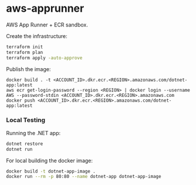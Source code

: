 # aws-apprunner

AWS App Runner + ECR sandbox.

Create the infrastructure:

```sh
terraform init
terraform plan
terraform apply -auto-approve
```

Publish the image:

```
docker build . -t <ACCOUNT_ID>.dkr.ecr.<REGION>.amazonaws.com/dotnet-app:latest
aws ecr get-login-password --region <REGION> | docker login --username AWS --password-stdin <ACCOUNT_ID>.dkr.ecr.<REGION>.amazonaws.com
docker push <ACCOUNT_ID>.dkr.ecr.<REGION>.amazonaws.com/dotnet-app:latest
```

### Local Testing

Running the .NET app:

```sh
dotnet restore
dotnet run
```

For local building the docker image:

```sh
docker build -t dotnet-app-image .
docker run --rm -p 80:80 --name dotnet-app dotnet-app-image
```
